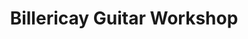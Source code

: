 ---
title: "Billericay Guitar Workshop"
url: /billericay/billericay-guitar-workshop/
shop: musical instrument
---